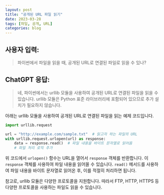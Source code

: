```yaml
---
layout: post
title: "공개된 URL 파일 읽기"
date: 2023-03-28
tags: [파일, 공개, URL]
categories: blog
---
```


## 사용자 입력:
> 파이썬에서 파일을 읽을 때, 공개된 URL로 연결된 파일로 읽을 수 있나?

## ChatGPT 응답:
> 네, 파이썬에서는 urllib 모듈을 사용하여 공개된 URL로 연결된 파일을 읽을 수 있습니다. urllib 모듈은 Python 표준 라이브러리에 포함되어 있으므로 추가 설치가 필요하지 않습니다.

아래는 urllib 모듈을 사용하여 공개된 URL로 연결된 파일을 읽는 예제 코드입니다.

```python
import urllib.request

url = "http://example.com/sample.txt"  # 읽고자 하는 파일의 URL
with urllib.request.urlopen(url) as response:
    data = response.read()  # 파일 내용을 바이트 문자열로 읽어옴
    # 파일 처리 로직 추가
```

위 코드에서 `urlopen()` 함수는 URL을 열어서 `response` 객체를 반환합니다. 이 `response` 객체를 사용하여 파일 내용을 읽어올 수 있습니다. `read()` 메서드를 사용하여 파일 내용을 바이트 문자열로 읽어온 후, 이를 적절히 처리하면 됩니다. 

참고로, urllib 모듈은 다양한 프로토콜을 지원합니다. 따라서 FTP, HTTP, HTTPS 등 다양한 프로토콜을 사용하는 파일도 읽을 수 있습니다.

